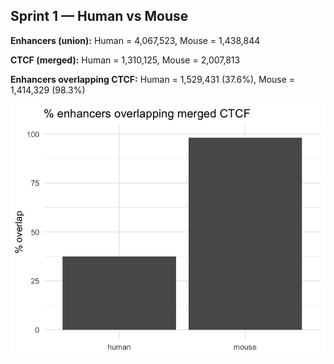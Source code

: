 ## Sprint 1 — Human vs Mouse

**Enhancers (union):** Human = 4,067,523, Mouse = 1,438,844

**CTCF (merged):** Human = 1,310,125, Mouse = 2,007,813

**Enhancers overlapping CTCF:** Human = 1,529,431 (37.6%), Mouse = 1,414,329 (98.3%)

![](figs/human_mouse_ctcf_overlap.png)
